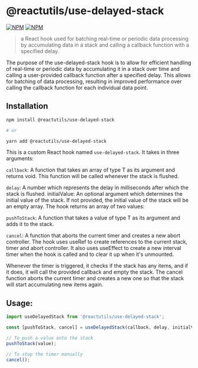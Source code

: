 # @reactutils/use-delayed-stack

[![NPM](https://img.shields.io/npm/v/@reactutils/use-delayed-stack.svg)][package-npm-link]
[![NPM](https://img.shields.io/bundlephobia/min/@reactutils/use-delayed-stack)][package-bundlephobia]

> a React hook used for batching real-time or periodic data processing by accumulating data in a stack and calling a callback function with a specified delay.

The purpose of the use-delayed-stack hook is to allow for efficient handling of real-time or periodic data by accumulating it in a stack over time and calling a user-provided callback function after a specified delay. This allows for batching of data processing, resulting in improved performance over calling the callback function for each individual data point.


## Installation

```sh
npm install @reactutils/use-delayed-stack

# or

yarn add @reactutils/use-delayed-stack
```


This is a custom React hook named `use-delayed-stack`. It takes in three arguments:

`callback`: A function that takes an array of type T as its argument and returns void. This function will be called whenever the stack is flushed.

`delay`: A number which represents the delay in milliseconds after which the stack is flushed.
initialValue: An optional argument which determines the initial value of the stack. If not provided, the initial value of the stack will be an empty array.
The hook returns an array of two values:

`pushToStack`: A function that takes a value of type T as its argument and adds it to the stack.

`cancel`: A function that aborts the current timer and creates a new abort controller.
The hook uses useRef to create references to the current stack, timer and abort controller. It also uses useEffect to create a new interval timer when the hook is called and to clear it up when it's unmounted.

Whenever the timer is triggered, it checks if the stack has any items, and if it does, it will call the provided callback and empty the stack. The cancel function aborts the current timer and creates a new one so that the stack will start accumulating new items again.


## Usage:

```ts
import useDelayedStack from '@reactutils/use-delayed-stack';

const [pushToStack, cancel] = useDelayedStack(callback, delay, initialValue);

// To push a value onto the stack
pushToStack(value);

// To stop the timer manually
cancel();
```

[package-npm-link]: https://www.npmjs.com/package/@reactutils/use-delayed-stack
[package-bundlephobia]: https://bundlephobia.com/package/@reactutils/use-delayed-stack
